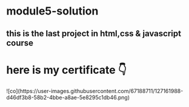 # module5-solution
## this is the last project  in html,css & javascript course 
<h1> here is my certificate 👇 </h1>
![co](https://user-images.githubusercontent.com/67188711/127161988-d46df3b8-58b2-4bbe-a8ae-5e8295c1db46.png)
